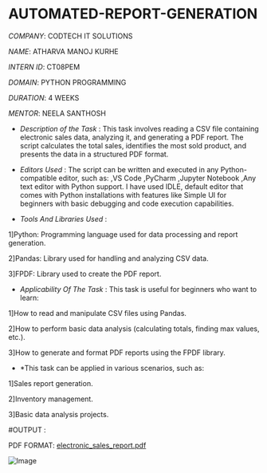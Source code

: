 # AUTOMATED-REPORT-GENERATION

*COMPANY*: CODTECH IT SOLUTIONS

*NAME*: ATHARVA MANOJ KURHE

*INTERN ID*: CT08PEM

*DOMAIN*: PYTHON PROGRAMMING

*DURATION*: 4 WEEKS

*MENTOR*: NEELA SANTHOSH

* *Description of the Task* : This task involves reading a CSV file containing electronic sales data, analyzing it, and generating a PDF report. The script calculates the total sales, identifies the most sold product, and presents the data in a structured PDF format.

* *Editors Used* : The script can be written and executed in any Python-compatible editor, such as:
,VS Code
,PyCharm
,Jupyter Notebook
,Any text editor with Python support.
 I have used IDLE, default editor that comes with Python installations with features like Simple UI for beginners with basic debugging and code execution capabilities.


* *Tools And Libraries Used* : 

1]Python: Programming language used for data processing and report generation.

2]Pandas: Library used for handling and analyzing CSV data.

3]FPDF: Library used to create the PDF report.

* *Applicability Of The Task* : This task is useful for beginners who want to learn:

1]How to read and manipulate CSV files using Pandas.

2]How to perform basic data analysis (calculating totals, finding max values, etc.).

3]How to generate and format PDF reports using the FPDF library.

* *This task can be applied in various scenarios, such as:

1]Sales report generation.

2]Inventory management.

3]Basic data analysis projects.

#OUTPUT :

PDF FORMAT:
[electronic_sales_report.pdf](https://github.com/user-attachments/files/18591402/electronic_sales_report.pdf)

![Image](https://github.com/user-attachments/assets/6c8a6076-b6d7-4650-84dd-465609d34ad7)




